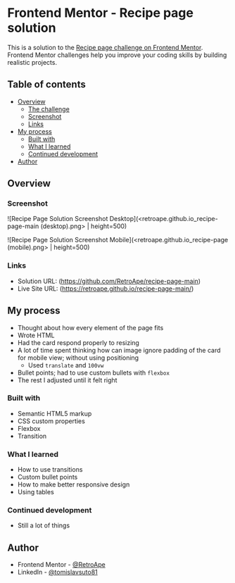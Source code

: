 # Frontend Mentor - Recipe page solution

This is a solution to the [Recipe page challenge on Frontend Mentor](https://www.frontendmentor.io/challenges/recipe-page-KiTsR8QQKm). Frontend Mentor challenges help you improve your coding skills by building realistic projects. 

## Table of contents

- [Overview](#overview)
  - [The challenge](#the-challenge)
  - [Screenshot](#screenshot)
  - [Links](#links)
- [My process](#my-process)
  - [Built with](#built-with)
  - [What I learned](#what-i-learned)
  - [Continued development](#continued-development)
- [Author](#author)

## Overview

### Screenshot

![Recipe Page Solution Screenshot Desktop](<retroape.github.io_recipe-page-main (desktop).png> | height=500)

![Recipe Page Solution Screenshot Mobile](<retroape.github.io_recipe-page (mobile).png> | height=500)

### Links

- Solution URL: (https://github.com/RetroApe/recipe-page-main)
- Live Site URL: (https://retroape.github.io/recipe-page-main/)

## My process

- Thought about how every element of the page fits
- Wrote HTML
- Had the card respond properly to resizing
- A lot of time spent thinking how can image ignore padding of the card for mobile view; without using positioning
  - Used `translate` and `100vw`
- Bullet points; had to use custom bullets with `flexbox`
- The rest I adjusted until it felt right

### Built with

- Semantic HTML5 markup
- CSS custom properties
- Flexbox
- Transition

### What I learned

- How to use transitions
- Custom bullet points
- How to make better responsive design
- Using tables

### Continued development

- Still a lot of things

## Author

- Frontend Mentor - [@RetroApe](https://www.frontendmentor.io/profile/RetroApe)
- LinkedIn - [@tomislavsuto81](https://www.linkedin.com/in/tomislavsuto81/)
